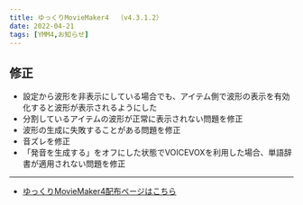 ```yaml
---
title: ゆっくりMovieMaker4  （v4.3.1.2）
date: 2022-04-21
tags: [YMM4,お知らせ]
---
```

## 修正
- 設定から波形を非表示にしている場合でも、アイテム側で波形の表示を有効化すると波形が表示されるようにした
- 分割しているアイテムの波形が正常に表示されない問題を修正
- 波形の生成に失敗することがある問題を修正
- 音ズレを修正
- 「発音を生成する」をオフにした状態でVOICEVOXを利用した場合、単語辞書が適用されない問題を修正

---

- [ゆっくりMovieMaker4配布ページはこちら](../index.md)